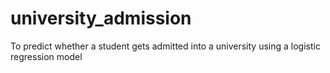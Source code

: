 # university_admission
To predict whether a student gets admitted into a university using a logistic regression model
